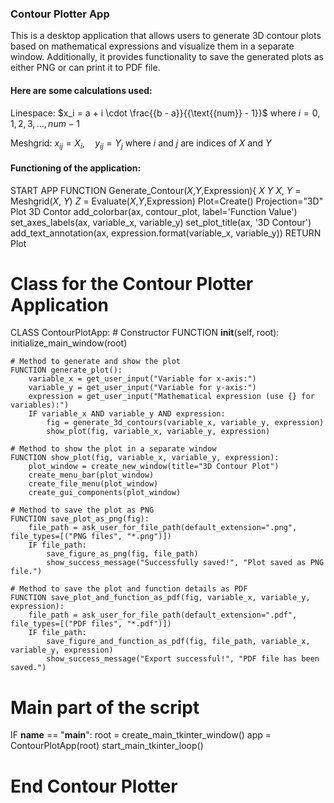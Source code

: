 ### Contour Plotter App
This is a desktop application that allows users to generate 3D contour plots based on mathematical expressions and visualize them in a separate window. Additionally, it provides functionality to save the generated plots as either PNG or can print it to PDF file.

#### Here are some calculations used:

Linespace: $x_i = a + i \cdot \frac{{b - a}}{{\text{{num}} - 1}}$ where $i=0,1,2,3,...,num-1$

Meshgrid: $x_{ij} = X_i, \quad y_{ij} = Y_j$ where $i$ and $j$ are indices of $X$ and $Y$

#### Functioning of the application:

START APP
FUNCTION Generate_Contour($X$,$Y$,Expression){
$X$
$Y$
$X$, $Y$ = Meshgrid($X$, $Y$)
$Z$ = Evaluate($X$,$Y$,Expression)
Plot=Create()
Projection="3D"
Plot 3D Contor
    add_colorbar(ax, contour_plot, label='Function Value')
    set_axes_labels(ax, variable_x, variable_y)
    set_plot_title(ax, '3D Contour')
    add_text_annotation(ax, expression.format(variable_x, variable_y))
    RETURN Plot

# Class for the Contour Plotter Application
CLASS ContourPlotApp:
    # Constructor
    FUNCTION __init__(self, root):
        initialize_main_window(root)

    # Method to generate and show the plot
    FUNCTION generate_plot():
        variable_x = get_user_input("Variable for x-axis:")
        variable_y = get_user_input("Variable for y-axis:")
        expression = get_user_input("Mathematical expression (use {} for variables):")
        IF variable_x AND variable_y AND expression:
            fig = generate_3d_contours(variable_x, variable_y, expression)
            show_plot(fig, variable_x, variable_y, expression)

    # Method to show the plot in a separate window
    FUNCTION show_plot(fig, variable_x, variable_y, expression):
        plot_window = create_new_window(title="3D Contour Plot")
        create_menu_bar(plot_window)
        create_file_menu(plot_window)
        create_gui_components(plot_window)

    # Method to save the plot as PNG
    FUNCTION save_plot_as_png(fig):
        file_path = ask_user_for_file_path(default_extension=".png", file_types=[("PNG files", "*.png")])
        IF file_path:
            save_figure_as_png(fig, file_path)
            show_success_message("Successfully saved!", "Plot saved as PNG file.")

    # Method to save the plot and function details as PDF
    FUNCTION save_plot_and_function_as_pdf(fig, variable_x, variable_y, expression):
        file_path = ask_user_for_file_path(default_extension=".pdf", file_types=[("PDF files", "*.pdf")])
        IF file_path:
            save_figure_and_function_as_pdf(fig, file_path, variable_x, variable_y, expression)
            show_success_message("Export successful!", "PDF file has been saved.")

# Main part of the script
IF __name__ == "__main__":
    root = create_main_tkinter_window()
    app = ContourPlotApp(root)
    start_main_tkinter_loop()

# End Contour Plotter
